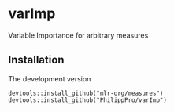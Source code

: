 # varImp
Variable Importance for arbitrary measures

## Installation
The development version

    devtools::install_github("mlr-org/measures")
    devtools::install_github("PhilippPro/varImp")